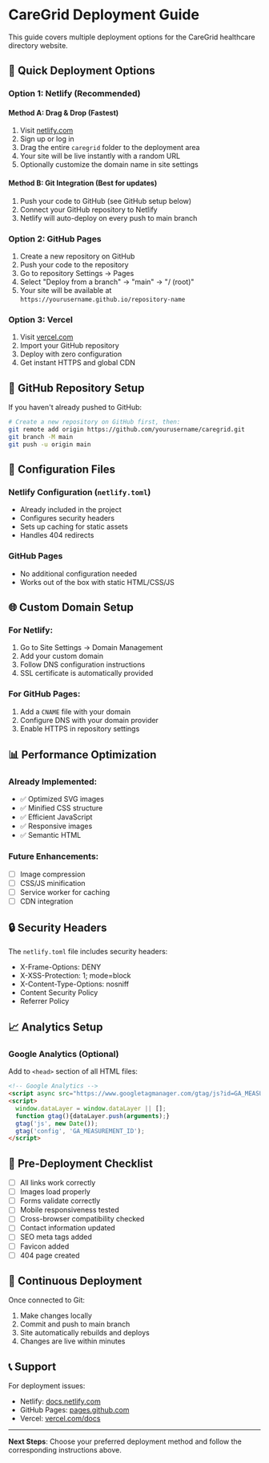 # CareGrid Deployment Guide

This guide covers multiple deployment options for the CareGrid healthcare directory website.

## 🚀 Quick Deployment Options

### Option 1: Netlify (Recommended)

#### Method A: Drag & Drop (Fastest)
1. Visit [netlify.com](https://netlify.com)
2. Sign up or log in
3. Drag the entire `caregrid` folder to the deployment area
4. Your site will be live instantly with a random URL
5. Optionally customize the domain name in site settings

#### Method B: Git Integration (Best for updates)
1. Push your code to GitHub (see GitHub setup below)
2. Connect your GitHub repository to Netlify
3. Netlify will auto-deploy on every push to main branch

### Option 2: GitHub Pages

1. Create a new repository on GitHub
2. Push your code to the repository
3. Go to repository Settings → Pages
4. Select "Deploy from a branch" → "main" → "/ (root)"
5. Your site will be available at `https://yourusername.github.io/repository-name`

### Option 3: Vercel

1. Visit [vercel.com](https://vercel.com)
2. Import your GitHub repository
3. Deploy with zero configuration
4. Get instant HTTPS and global CDN

## 📁 GitHub Repository Setup

If you haven't already pushed to GitHub:

```bash
# Create a new repository on GitHub first, then:
git remote add origin https://github.com/yourusername/caregrid.git
git branch -M main
git push -u origin main
```

## 🔧 Configuration Files

### Netlify Configuration (`netlify.toml`)
- Already included in the project
- Configures security headers
- Sets up caching for static assets
- Handles 404 redirects

### GitHub Pages
- No additional configuration needed
- Works out of the box with static HTML/CSS/JS

## 🌐 Custom Domain Setup

### For Netlify:
1. Go to Site Settings → Domain Management
2. Add your custom domain
3. Follow DNS configuration instructions
4. SSL certificate is automatically provided

### For GitHub Pages:
1. Add a `CNAME` file with your domain
2. Configure DNS with your domain provider
3. Enable HTTPS in repository settings

## 📊 Performance Optimization

### Already Implemented:
- ✅ Optimized SVG images
- ✅ Minified CSS structure
- ✅ Efficient JavaScript
- ✅ Responsive images
- ✅ Semantic HTML

### Future Enhancements:
- [ ] Image compression
- [ ] CSS/JS minification
- [ ] Service worker for caching
- [ ] CDN integration

## 🔒 Security Headers

The `netlify.toml` file includes security headers:
- X-Frame-Options: DENY
- X-XSS-Protection: 1; mode=block
- X-Content-Type-Options: nosniff
- Content Security Policy
- Referrer Policy

## 📈 Analytics Setup

### Google Analytics (Optional)
Add to `<head>` section of all HTML files:
```html
<!-- Google Analytics -->
<script async src="https://www.googletagmanager.com/gtag/js?id=GA_MEASUREMENT_ID"></script>
<script>
  window.dataLayer = window.dataLayer || [];
  function gtag(){dataLayer.push(arguments);}
  gtag('js', new Date());
  gtag('config', 'GA_MEASUREMENT_ID');
</script>
```

## 🚨 Pre-Deployment Checklist

- [ ] All links work correctly
- [ ] Images load properly
- [ ] Forms validate correctly
- [ ] Mobile responsiveness tested
- [ ] Cross-browser compatibility checked
- [ ] Contact information updated
- [ ] SEO meta tags added
- [ ] Favicon added
- [ ] 404 page created

## 🔄 Continuous Deployment

Once connected to Git:
1. Make changes locally
2. Commit and push to main branch
3. Site automatically rebuilds and deploys
4. Changes are live within minutes

## 📞 Support

For deployment issues:
- Netlify: [docs.netlify.com](https://docs.netlify.com)
- GitHub Pages: [pages.github.com](https://pages.github.com)
- Vercel: [vercel.com/docs](https://vercel.com/docs)

---

**Next Steps**: Choose your preferred deployment method and follow the corresponding instructions above.